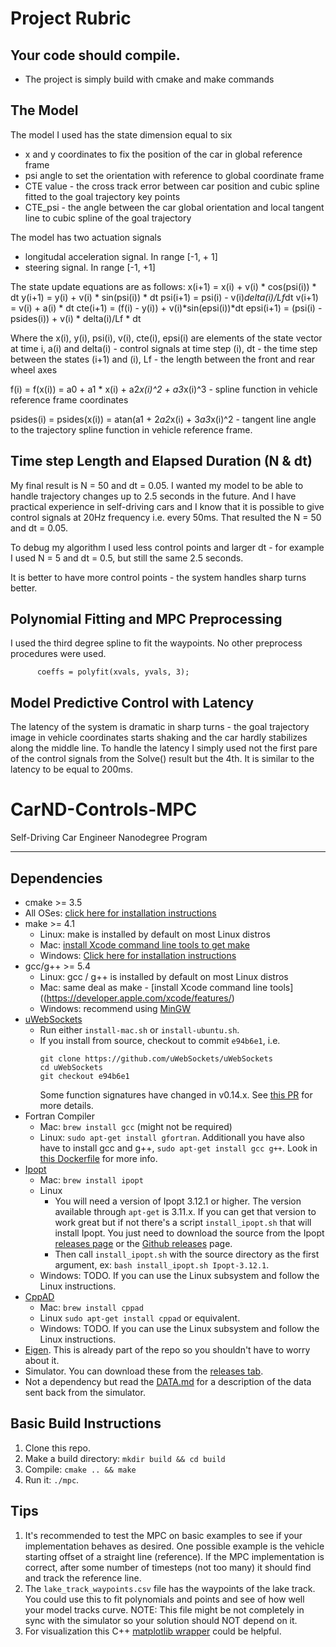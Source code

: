 # Project Rubric

## Your code should compile.
* The project is simply build with cmake and make commands

## The Model
The model I used has the state dimension equal to six
* x and y coordinates to fix the position of the car in global reference frame
* psi angle to set the orientation with reference to global coordinate frame
* CTE value - the cross track error between car position and cubic spline fitted to the goal trajectory key points
* CTE_psi - the angle between the car global orientation and local tangent line to cubic spline of the goal trajectory

The model has two actuation signals
* longitudal acceleration signal. In range [-1, + 1]
* steering signal. In range [-1, +1]

The state update equations are as follows:
      x(i+1) = x(i) + v(i) * cos(psi(i)) * dt
      y(i+1) = y(i) + v(i) * sin(psi(i)) * dt
      psi(i+1) = psi(i) - v(i)*delta(i)/Lf*dt
      v(i+1) = v(i) + a(i) * dt
      cte(i+1) = (f(i) - y(i)) + v(i)*sin(epsi(i))*dt
      epsi(i+1) = (psi(i) - psides(i)) + v(i) * delta(i)/Lf * dt

Where the x(i), y(i), psi(i), v(i), cte(i), epsi(i) are elements of the state vector at time i, a(i) and delta(i) - control signals at time step (i), dt - the time step between the states (i+1) and (i), Lf - the length between the front and rear wheel axes

f(i) = f(x(i)) = a0 + a1 * x(i) + a2*x(i)^2 + a3*x(i)^3 - spline function in vehicle reference frame coordinates

psides(i) = psides(x(i)) = atan(a1 + 2*a2*x(i) + 3*a3*x(i)^2 - tangent line angle to the trajectory spline function in vehicle reference frame.


## Time step Length and Elapsed Duration (N & dt)
My final result is N = 50 and dt = 0.05. I wanted my model to be able to handle trajectory changes up to 2.5 seconds in the future. And I have practical experience in self-driving cars and I know that it is possible to give control signals at 20Hz frequency i.e. every 50ms. That resulted the N = 50 and dt = 0.05.

To debug my algorithm I used less control points and larger dt - for example I used N = 5 and dt = 0.5, but still the same 2.5 seconds.

It is better to have more control points - the system handles sharp turns better.

## Polynomial Fitting and MPC Preprocessing

I used the third degree spline to fit the waypoints. No other preprocess procedures were used.

          coeffs = polyfit(xvals, yvals, 3);




## Model Predictive Control with Latency

The latency of the system is dramatic in sharp turns - the goal trajectory image in vehicle coordinates starts shaking and the car hardly stabilizes along the middle line. To handle the latency I simply used not the first pare of the control signals from the Solve() result but the 4th. It is similar to the latency to be equal to  200ms.




# CarND-Controls-MPC
Self-Driving Car Engineer Nanodegree Program

---

## Dependencies

* cmake >= 3.5
 * All OSes: [click here for installation instructions](https://cmake.org/install/)
* make >= 4.1
  * Linux: make is installed by default on most Linux distros
  * Mac: [install Xcode command line tools to get make](https://developer.apple.com/xcode/features/)
  * Windows: [Click here for installation instructions](http://gnuwin32.sourceforge.net/packages/make.htm)
* gcc/g++ >= 5.4
  * Linux: gcc / g++ is installed by default on most Linux distros
  * Mac: same deal as make - [install Xcode command line tools]((https://developer.apple.com/xcode/features/)
  * Windows: recommend using [MinGW](http://www.mingw.org/)
* [uWebSockets](https://github.com/uWebSockets/uWebSockets)
  * Run either `install-mac.sh` or `install-ubuntu.sh`.
  * If you install from source, checkout to commit `e94b6e1`, i.e.
    ```
    git clone https://github.com/uWebSockets/uWebSockets 
    cd uWebSockets
    git checkout e94b6e1
    ```
    Some function signatures have changed in v0.14.x. See [this PR](https://github.com/udacity/CarND-MPC-Project/pull/3) for more details.
* Fortran Compiler
  * Mac: `brew install gcc` (might not be required)
  * Linux: `sudo apt-get install gfortran`. Additionall you have also have to install gcc and g++, `sudo apt-get install gcc g++`. Look in [this Dockerfile](https://github.com/udacity/CarND-MPC-Quizzes/blob/master/Dockerfile) for more info.
* [Ipopt](https://projects.coin-or.org/Ipopt)
  * Mac: `brew install ipopt`
  * Linux
    * You will need a version of Ipopt 3.12.1 or higher. The version available through `apt-get` is 3.11.x. If you can get that version to work great but if not there's a script `install_ipopt.sh` that will install Ipopt. You just need to download the source from the Ipopt [releases page](https://www.coin-or.org/download/source/Ipopt/) or the [Github releases](https://github.com/coin-or/Ipopt/releases) page.
    * Then call `install_ipopt.sh` with the source directory as the first argument, ex: `bash install_ipopt.sh Ipopt-3.12.1`. 
  * Windows: TODO. If you can use the Linux subsystem and follow the Linux instructions.
* [CppAD](https://www.coin-or.org/CppAD/)
  * Mac: `brew install cppad`
  * Linux `sudo apt-get install cppad` or equivalent.
  * Windows: TODO. If you can use the Linux subsystem and follow the Linux instructions.
* [Eigen](http://eigen.tuxfamily.org/index.php?title=Main_Page). This is already part of the repo so you shouldn't have to worry about it.
* Simulator. You can download these from the [releases tab](https://github.com/udacity/self-driving-car-sim/releases).
* Not a dependency but read the [DATA.md](./DATA.md) for a description of the data sent back from the simulator.


## Basic Build Instructions


1. Clone this repo.
2. Make a build directory: `mkdir build && cd build`
3. Compile: `cmake .. && make`
4. Run it: `./mpc`.

## Tips

1. It's recommended to test the MPC on basic examples to see if your implementation behaves as desired. One possible example
is the vehicle starting offset of a straight line (reference). If the MPC implementation is correct, after some number of timesteps
(not too many) it should find and track the reference line.
2. The `lake_track_waypoints.csv` file has the waypoints of the lake track. You could use this to fit polynomials and points and see of how well your model tracks curve. NOTE: This file might be not completely in sync with the simulator so your solution should NOT depend on it.
3. For visualization this C++ [matplotlib wrapper](https://github.com/lava/matplotlib-cpp) could be helpful.
